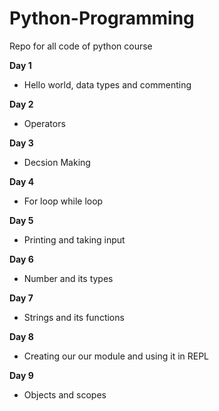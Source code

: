# Python-Programming
Repo for all code of python course

**Day 1**
- Hello world, data types and commenting

**Day 2**
- Operators

**Day 3**
- Decsion Making

**Day 4**
- For loop while loop

**Day 5**
- Printing and taking input

**Day 6**
- Number and its types

**Day 7**
- Strings and its functions

**Day 8**
- Creating our our module and using it in REPL

**Day 9**
- Objects and scopes
